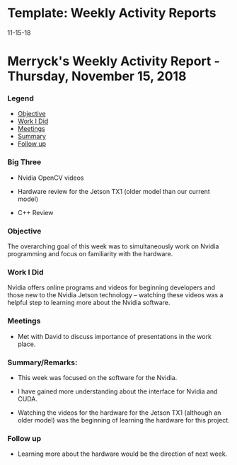 # Template: Weekly Activity Reports
11-15-18
# Merryck's Weekly Activity Report - Thursday, November 15, 2018
### Legend
 - [Objective](#objective)
 - [Work I Did](#work-i-did)
 - [Meetings](#meetings)
 - [Summary](#summary)
 - [Follow up](#follow-up)

### Big Three

- Nvidia OpenCV videos

- Hardware review for the Jetson TX1 (older model than our current model)

- C++ Review

### Objective

The overarching goal of this week was to simultaneously work on Nvidia programming and focus on familiarity with the hardware.

### Work I Did

Nvidia offers online programs and videos for beginning developers and those new to the Nvidia Jetson technology – watching these videos was a helpful step to learning more about the Nvidia software.


### Meetings
  - Met with David to discuss importance of presentations in the work place.

  
### Summary/Remarks:

- This week was focused on the software for the Nvidia.

- I have gained more understanding about the interface for Nvidia and CUDA.

- Watching the videos for the hardware for the Jetson TX1 (although an older model) was the beginning of learning the hardware for this project.


### Follow up

- Learning more about the hardware would be the direction of next week.
